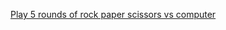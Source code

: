 <a href="https://cazuloaga.github.io/rock-paper-scissor/index.html/" rel="nofollow">Play 5 rounds of rock paper scissors vs computer</a>
